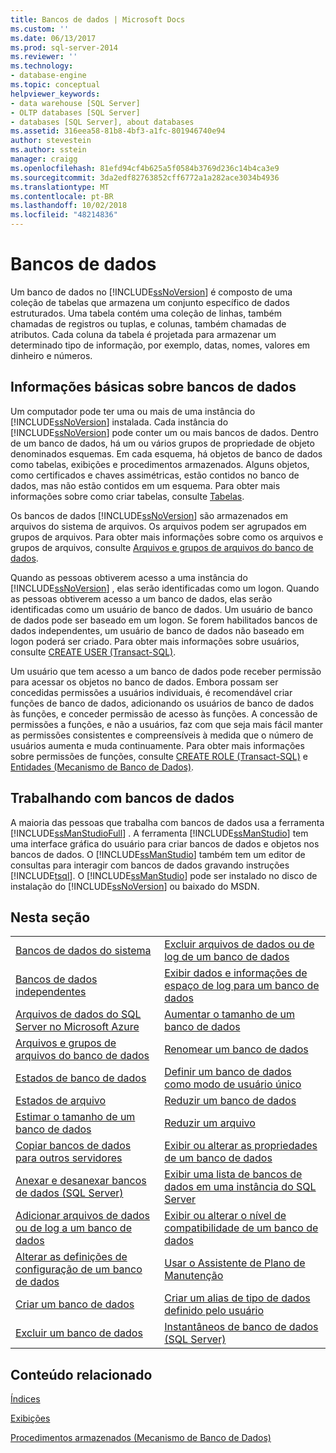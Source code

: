 ```yaml
---
title: Bancos de dados | Microsoft Docs
ms.custom: ''
ms.date: 06/13/2017
ms.prod: sql-server-2014
ms.reviewer: ''
ms.technology:
- database-engine
ms.topic: conceptual
helpviewer_keywords:
- data warehouse [SQL Server]
- OLTP databases [SQL Server]
- databases [SQL Server], about databases
ms.assetid: 316eea58-81b8-4bf3-a1fc-801946740e94
author: stevestein
ms.author: sstein
manager: craigg
ms.openlocfilehash: 81efd94cf4b625a5f0584b3769d236c14b4ca3e9
ms.sourcegitcommit: 3da2edf82763852cff6772a1a282ace3034b4936
ms.translationtype: MT
ms.contentlocale: pt-BR
ms.lasthandoff: 10/02/2018
ms.locfileid: "48214836"
---
```

# <a name="databases"></a>Bancos de dados
  Um banco de dados no [!INCLUDE[ssNoVersion](../../includes/ssnoversion-md.md)] é composto de uma coleção de tabelas que armazena um conjunto específico de dados estruturados. Uma tabela contém uma coleção de linhas, também chamadas de registros ou tuplas, e colunas, também chamadas de atributos. Cada coluna da tabela é projetada para armazenar um determinado tipo de informação, por exemplo, datas, nomes, valores em dinheiro e números.  
  
## <a name="basic-information-about-databases"></a>Informações básicas sobre bancos de dados  
 Um computador pode ter uma ou mais de uma instância do [!INCLUDE[ssNoVersion](../../includes/ssnoversion-md.md)] instalada. Cada instância do [!INCLUDE[ssNoVersion](../../includes/ssnoversion-md.md)] pode conter um ou mais bancos de dados.  Dentro de um banco de dados, há um ou vários grupos de propriedade de objeto denominados esquemas. Em cada esquema, há objetos de banco de dados como tabelas, exibições e procedimentos armazenados. Alguns objetos, como certificados e chaves assimétricas, estão contidos no banco de dados, mas não estão contidos em um esquema. Para obter mais informações sobre como criar tabelas, consulte [Tabelas](../tables/tables.md).  
  
 Os bancos de dados [!INCLUDE[ssNoVersion](../../includes/ssnoversion-md.md)] são armazenados em arquivos do sistema de arquivos. Os arquivos podem ser agrupados em grupos de arquivos. Para obter mais informações sobre como os arquivos e grupos de arquivos, consulte [Arquivos e grupos de arquivos do banco de dados](database-files-and-filegroups.md).  
  
 Quando as pessoas obtiverem acesso a uma instância do [!INCLUDE[ssNoVersion](../../includes/ssnoversion-md.md)] , elas serão identificadas como um logon. Quando as pessoas obtiverem acesso a um banco de dados, elas serão identificadas como um usuário de banco de dados. Um usuário de banco de dados pode ser baseado em um logon. Se forem habilitados bancos de dados independentes, um usuário de banco de dados não baseado em logon poderá ser criado. Para obter mais informações sobre usuários, consulte [CREATE USER &#40;Transact-SQL&#41;](/sql/t-sql/statements/create-user-transact-sql).  
  
 Um usuário que tem acesso a um banco de dados pode receber permissão para acessar os objetos no banco de dados. Embora possam ser concedidas permissões a usuários individuais, é recomendável criar funções de banco de dados, adicionando os usuários de banco de dados às funções, e conceder permissão de acesso às funções. A concessão de permissões a funções, e não a usuários, faz com que seja mais fácil manter as permissões consistentes e compreensíveis à medida que o número de usuários aumenta e muda continuamente. Para obter mais informações sobre permissões de funções, consulte [CREATE ROLE &#40;Transact-SQL&#41;](/sql/t-sql/statements/create-role-transact-sql) e [Entidades &#40;Mecanismo de Banco de Dados&#41;](../security/authentication-access/principals-database-engine.md).  
  
## <a name="working-with-databases"></a>Trabalhando com bancos de dados  
 A maioria das pessoas que trabalha com bancos de dados usa a ferramenta [!INCLUDE[ssManStudioFull](../../includes/ssmanstudiofull-md.md)] . A ferramenta [!INCLUDE[ssManStudio](../../includes/ssmanstudio-md.md)] tem uma interface gráfica do usuário para criar bancos de dados e objetos nos bancos de dados. O [!INCLUDE[ssManStudio](../../includes/ssmanstudio-md.md)] também tem um editor de consultas para interagir com bancos de dados gravando instruções [!INCLUDE[tsql](../../includes/tsql-md.md)]. O [!INCLUDE[ssManStudio](../../includes/ssmanstudio-md.md)] pode ser instalado no disco de instalação do [!INCLUDE[ssNoVersion](../../includes/ssnoversion-md.md)] ou baixado do MSDN.  
  
## <a name="in-this-section"></a>Nesta seção  
  
|||  
|-|-|  
|[Bancos de dados do sistema](system-databases.md)|[Excluir arquivos de dados ou de log de um banco de dados](delete-data-or-log-files-from-a-database.md)|  
|[Bancos de dados independentes](contained-databases.md)|[Exibir dados e informações de espaço de log para um banco de dados](display-data-and-log-space-information-for-a-database.md)|  
|[Arquivos de dados do SQL Server no Microsoft Azure](sql-server-data-files-in-microsoft-azure.md)|[Aumentar o tamanho de um banco de dados](increase-the-size-of-a-database.md)|  
|[Arquivos e grupos de arquivos do banco de dados](database-files-and-filegroups.md)|[Renomear um banco de dados](rename-a-database.md)|  
|[Estados de banco de dados](database-states.md)|[Definir um banco de dados como modo de usuário único](set-a-database-to-single-user-mode.md)|  
|[Estados de arquivo](file-states.md)|[Reduzir um banco de dados](shrink-a-database.md)|  
|[Estimar o tamanho de um banco de dados](estimate-the-size-of-a-database.md)|[Reduzir um arquivo](shrink-a-file.md)|  
|[Copiar bancos de dados para outros servidores](copy-databases-to-other-servers.md)|[Exibir ou alterar as propriedades de um banco de dados](view-or-change-the-properties-of-a-database.md)|  
|[Anexar e desanexar bancos de dados &#40;SQL Server&#41;](database-detach-and-attach-sql-server.md)|[Exibir uma lista de bancos de dados em uma instância do SQL Server](view-a-list-of-databases-on-an-instance-of-sql-server.md)|  
|[Adicionar arquivos de dados ou de log a um banco de dados](add-data-or-log-files-to-a-database.md)|[Exibir ou alterar o nível de compatibilidade de um banco de dados](view-or-change-the-compatibility-level-of-a-database.md)|  
|[Alterar as definições de configuração de um banco de dados](change-the-configuration-settings-for-a-database.md)|[Usar o Assistente de Plano de Manutenção](../maintenance-plans/use-the-maintenance-plan-wizard.md)|  
|[Criar um banco de dados](create-a-database.md)|[Criar um alias de tipo de dados definido pelo usuário](create-a-user-defined-data-type-alias.md)|  
|[Excluir um banco de dados](delete-a-database.md)|[Instantâneos de banco de dados &#40;SQL Server&#41;](database-snapshots-sql-server.md)|  
  
## <a name="related-content"></a>Conteúdo relacionado  
 [Índices](../indexes/indexes.md)  
  
 [Exibições](../views/views.md)  
  
 [Procedimentos armazenados &#40;Mecanismo de Banco de Dados&#41;](../stored-procedures/stored-procedures-database-engine.md)  
  
  
